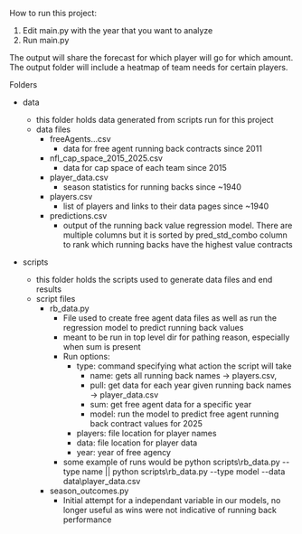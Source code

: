 How to run this project:

1. Edit main.py with the year that you want to analyze
2. Run main.py

The output will share the forecast for which player will go for which amount. The output folder will include a heatmap of team needs for certain players.




Folders
- data
  - this folder holds data generated from scripts run for this project
  - data files
      - freeAgents...csv
          - data for free agent running back contracts since 2011
      - nfl_cap_space_2015_2025.csv
          - data for cap space of each team since 2015
      - player_data.csv
          - season statistics for running backs since ~1940
      - players.csv
          - list of players and links to their data pages since ~1940
      - predictions.csv
          - output of the running back value regression model. There are multiple columns but it is sorted by pred_std_combo column to rank which running backs have the highest value contracts

- scripts
  - this folder holds the scripts used to generate data files and end results
  - script files
      - rb_data.py
        - File used to create free agent data files as well as run the regression model to predict running back values
        - meant to be run in top level dir for pathing reason, especially when sum is present
        - Run options:
          - type: command specifying what action the script will take
            - name: gets all running back names -> players.csv,
            - pull: get data for each year given running back names -> player_data.csv
            - sum: get free agent data for a specific year
            - model: run the model to predict free agent running back contract values for 2025
          - players: file location for player names
          - data: file location for player data
          - year: year of free agency
        - some example of runs would be python scripts\rb_data.py --type name || python scripts\rb_data.py --type model --data data\player_data.csv
      - season_outcomes.py
        - Initial attempt for a independant variable in our models, no longer useful as wins were not indicative of running back performance
